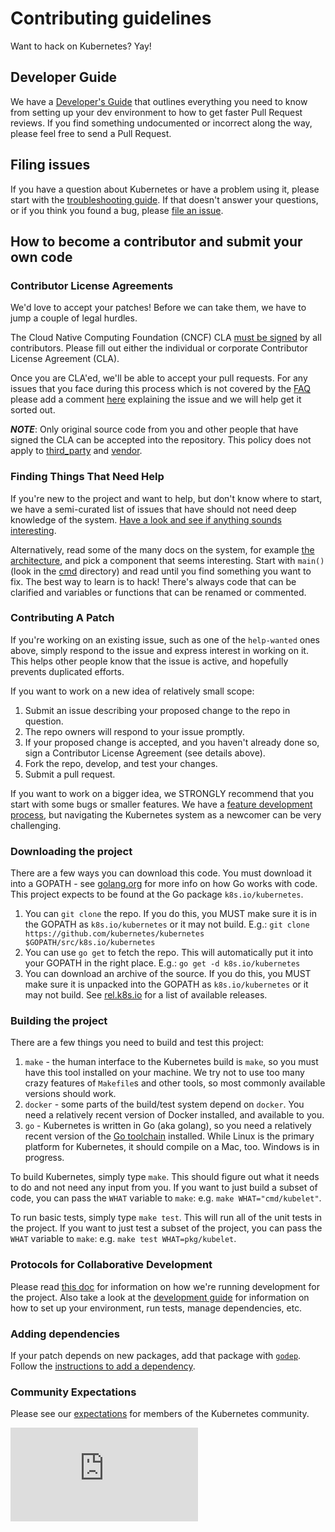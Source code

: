 # Contributing guidelines

Want to hack on Kubernetes? Yay!

## Developer Guide

We have a [Developer's Guide](docs/devel/README.md) that outlines everything
you need to know from setting up your dev environment to how to get faster Pull
Request reviews. If you find something undocumented or incorrect along the way,
please feel free to send a Pull Request.

## Filing issues

If you have a question about Kubernetes or have a problem using it, please
start with the [troubleshooting guide](http://kubernetes.io/docs/troubleshooting/).  If that
doesn't answer your questions, or if you think you found a bug, please [file an
issue](https://github.com/kubernetes/kubernetes/issues/new).

## How to become a contributor and submit your own code

### Contributor License Agreements

We'd love to accept your patches! Before we can take them, we have to jump a
couple of legal hurdles.

The Cloud Native Computing Foundation (CNCF) CLA [must be signed](https://github.com/kubernetes/community/blob/master/CLA.md) by all contributors.
Please fill out either the individual or corporate Contributor License
Agreement (CLA). 

Once you are CLA'ed, we'll be able to accept your pull requests. For any issues that you face during this process which is not covered by the [FAQ](https://github.com/kubernetes/community/blob/master/CLA.md)
please add a comment [here](https://github.com/kubernetes/kubernetes/issues/27796) explaining the issue and we will help get it sorted out.

***NOTE***: Only original source code from you and other people that have
signed the CLA can be accepted into the repository. This policy does not
apply to [third_party](third_party/) and [vendor](vendor/).

### Finding Things That Need Help

If you're new to the project and want to help, but don't know where to start,
we have a semi-curated list of issues that have should not need deep knowledge
of the system.  [Have a look and see if anything sounds
interesting](https://github.com/kubernetes/kubernetes/issues?q=is%3Aopen+is%3Aissue+label%3Ahelp-wanted).

Alternatively, read some of the many docs on the system, for example [the
architecture](docs/design/architecture.md), and pick a component that seems
interesting.  Start with `main()` (look in the [cmd](cmd/) directory) and read
until you find something you want to fix.  The best way to learn is to hack!
There's always code that can be clarified and variables or functions that can
be renamed or commented.

### Contributing A Patch

If you're working on an existing issue, such as one of the `help-wanted` ones
above, simply respond to the issue and express interest in working on it.  This
helps other people know that the issue is active, and hopefully prevents
duplicated efforts.

If you want to work on a new idea of relatively small scope:

1. Submit an issue describing your proposed change to the repo in question.
1. The repo owners will respond to your issue promptly.
1. If your proposed change is accepted, and you haven't already done so, sign a
   Contributor License Agreement (see details above).
1. Fork the repo, develop, and test your changes.
1. Submit a pull request.

If you want to work on a bigger idea, we STRONGLY recommend that you start with
some bugs or smaller features.  We have a [feature development
process](https://github.com/kubernetes/features/blob/master/README.md), but
navigating the Kubernetes system as a newcomer can be very challenging.

### Downloading the project

There are a few ways you can download this code.  You must download it into a
GOPATH - see [golang.org](https://golang.org/doc/code.html) for more info on
how Go works with code.  This project expects to be found at the Go package
`k8s.io/kubernetes`.

1. You can `git clone` the repo.  If you do this, you MUST make sure it is in
   the GOPATH as `k8s.io/kubernetes` or it may not build.  E.g.: `git clone
   https://github.com/kubernetes/kubernetes $GOPATH/src/k8s.io/kubernetes`
1. You can use `go get` to fetch the repo.  This will automatically put it into
   your GOPATH in the right place. E.g.: `go get -d k8s.io/kubernetes`
1. You can download an archive of the source.  If you do this, you MUST make
   sure it is unpacked into the GOPATH as `k8s.io/kubernetes` or it may not
   build. See [rel.k8s.io](http://rel.k8s.io) for a list of available releases.

### Building the project

There are a few things you need to build and test this project:

1. `make` - the human interface to the Kubernetes build is `make`, so you must
   have this tool installed on your machine.  We try not to use too many crazy
   features of `Makefile`s and other tools, so most commonly available versions
   should work.
1. `docker` - some parts of the build/test system depend on `docker`.  You
   need a relatively recent version of Docker installed, and available to you.
1. `go` - Kubernetes is written in Go (aka golang), so you need a relatively
   recent version of the [Go toolchain](https://golang.org/dl/) installed.
   While Linux is the primary platform for Kubernetes, it should compile on a
   Mac, too.  Windows is in progress.

To build Kubernetes, simply type `make`.  This should figure out what it needs
to do and not need any input from you.  If you want to just build a subset of
code, you can pass the `WHAT` variable to `make`: e.g. `make
WHAT="cmd/kubelet"`.

To run basic tests, simply type `make test`.  This will run all of the unit
tests in the project.  If you want to just test a subset of the project, you
can pass the `WHAT` variable to `make`: e.g. `make test WHAT=pkg/kubelet`.

### Protocols for Collaborative Development

Please read [this doc](docs/devel/collab.md) for information on how we're
running development for the project.  Also take a look at the [development
guide](docs/devel/development.md) for information on how to set up your
environment, run tests, manage dependencies, etc.

### Adding dependencies

If your patch depends on new packages, add that package with
[`godep`](https://github.com/tools/godep).  Follow the [instructions to add a
dependency](docs/devel/development.md#godep-and-dependency-management).

### Community Expectations

Please see our [expectations](docs/devel/community-expectations.md) for members
of the Kubernetes community.



[![Analytics](https://kubernetes-site.appspot.com/UA-36037335-10/GitHub/CONTRIBUTING.md?pixel)]()
